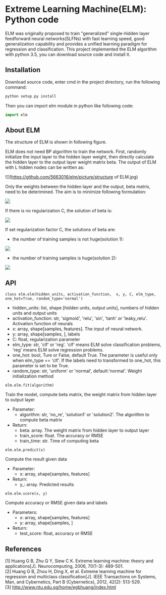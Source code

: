 Extreme Learning Machine(ELM): Python code
===

ELM was originally proposed to train "generalized" single-hidden layer feedforward neural networks(SLFNs) with fast learning speed, good generalization capability and provides a unified learning paradigm for regression and classification. This project implemented the ELM  algorithm with python 3.5, you can download source code and install it.

Installation
---

Download source code, enter cmd in the project directory, run the following command:</br>

```c
python setup.py install
```

Then you can import elm module in python like following code:

```python
import elm
```

About ELM
---

The structure of ELM is shown in following figure.


ELM does not need BP algorithm to train the network. First, randomly initialize the input layer to the hidden layer weight, then directly calculate the hidden layer to the output layer weight matrix beta. 
The output of ELM with L hidden nodes can be written as:

![](https://github.com/5663016/elm/picture/structure of ELM.jpg)

Only the weights between the hidden layer and the output, beta matrix, need to be deterimined. The aim is to minimize following formulation:

![](https://github.com/5663016/elm/picture/output.jpg)

If there is no regularization C, the solution of beta is:

![](https://github.com/5663016/elm/picture/no_re.jpg)

If set regularization factor C, the solutions of beta are:

* the number of training samples is not huge(solution 1):

![](https://github.com/5663016/elm/picture/solution1.jpg)

* the number of training samples is huge(solution 2):

![](https://github.com/5663016/elm/picture/solution2.jpg)


API
---

`class elm.elm(hidden_units, activation_function,  x, y, C, elm_type, one_hot=True, random_type='normal')`

* hidden_units: list, shape [hidden units, output units], numbers of hidden units and output units
* activation_function: str, 'sigmoid', 'relu', 'sin', 'tanh' or 'leaky_relu'. Activation function of neurals
* x: array, shape[samples, features]. The input of neural network.
* y: array, shape[samples, ], labels
* C: float, regularization parameter
* elm_type: str, 'clf' or 'reg'. 'clf' means ELM solve classification problems, 'reg' means ELM solve regression problems.
* one_hot: bool, Ture or False, default True. The parameter is useful only when elm_type == 'clf'. If the labels need to transformed to one_hot, this parameter is set to be True.
* random_type: str, 'uniform' or 'normal', default:'normal'. Weight initialization method

`elm.elm.fit(algorithm)`

Train the model, compute beta matrix, the weight matrix from hidden layer to output layer

* Parameter:</br>
  * algorithm: str, 'no_re', 'solution1' or 'solution2'. The algorithm to compute beta matrix
* Return:</br>
  * beta: array. The weight matrix from hidden layer to output layer
  * train_score: float. The accuracy or RMSE
  * train_time: str. Time of computing beta

`elm.elm.predict(x)`

Compute the result given data

* Parameter:
  * x: array, shape[samples, features]
* Return:
  * y_: array. Predicted results

`elm.elm.score(x, y)`

Compute accuracy or RMSE given data and labels

* Parameters:
  * x: array, shape[samples, features]
  * y: array, shape[samples, ]
* Return:
  * test_score: float, accuracy or RMSE


References
---

[1] Huang G B, Zhu Q Y, Siew C K. Extreme learning machine: theory and applications[J]. Neurocomputing, 2006, 70(1-3): 489-501.</br>
[2] Huang G B, Zhou H, Ding X, et al. Extreme learning machine for regression and multiclass classification[J]. IEEE Transactions on Systems, Man, and Cybernetics, Part B (Cybernetics), 2012, 42(2): 513-529.</br>
[3] http://www.ntu.edu.sg/home/egbhuang/index.html






